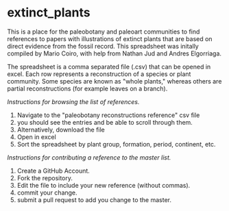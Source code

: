 # extinct_plants
This is a place for the paleobotany and paleoart communities to find references to papers with illustrations of extinct plants that are based on direct evidence from the fossil record. This spreadsheet was initally compiled by Mario Coiro, with help from Nathan Jud and Andres Elgorriaga.

The spreadsheet is a comma separated file (.csv) that can be opened in excel.
Each row represents a reconstruction of a species or plant community. 
Some species are known as "whole plants," whereas others are partial reconstructions (for example leaves on a branch).


*Instructions for browsing the list of references.*
1) Navigate to the "paleobotany reconstructions reference" csv file
2) you should see the entries and be able to scroll through them.
3) Alternatively, download the file
4) Open in excel 
5) Sort the spreadsheet by plant group, formation, period, continent, etc.

*Instructions for contributing a reference to the master list.*
1) Create a GitHub Account.
2) Fork the repository.
3) Edit the file to include your new reference (without commas).
4) commit your change.
5) submit a pull request to add you change to the master.

